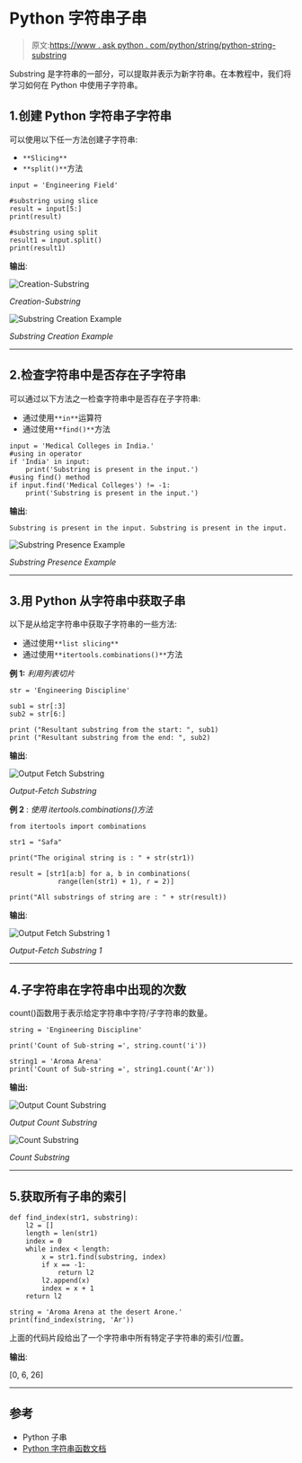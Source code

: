 # Python 字符串子串

> 原文:[https://www . ask python . com/python/string/python-string-substring](https://www.askpython.com/python/string/python-string-substring)

Substring 是字符串的一部分，可以提取并表示为新字符串。在本教程中，我们将学习如何在 Python 中使用子字符串。

## 1.创建 Python 字符串子字符串

可以使用以下任一方法创建子字符串:

*   `**Slicing**`
*   `**split()**`方法

```
input = 'Engineering Field'

#substring using slice
result = input[5:]
print(result)

#substring using split
result1 = input.split()
print(result1)

```

**输出**:

![Creation-Substring](../Images/c5a7ffdb2ab0bb54d046ba78582d5775.png)

*Creation-Substring*

![Substring Creation Example](../Images/625e9287f44aaa5b88d06452d0e05dfc.png)

*Substring Creation Example*

* * *

## 2.检查字符串中是否存在子字符串

可以通过以下方法之一检查字符串中是否存在子字符串:

*   通过使用`**in**`运算符
*   通过使用`**find()**`方法

```
input = 'Medical Colleges in India.'
#using in operator
if 'India' in input:
    print('Substring is present in the input.')
#using find() method
if input.find('Medical Colleges') != -1:
    print('Substring is present in the input.')

```

**输出**:

`Substring is present in the input.
Substring is present in the input.`

![Substring Presence Example](../Images/da45cafd94794c9d410f691e55a2d12f.png)

*Substring Presence Example*

* * *

## 3.用 Python 从字符串中获取子串

以下是从给定字符串中获取子字符串的一些方法:

*   通过使用`**list slicing**`
*   通过使用`**itertools.combinations()**`方法

**例 1:** *利用列表切片*

```
str = 'Engineering Discipline'

sub1 = str[:3] 
sub2 = str[6:] 

print ("Resultant substring from the start: ", sub1) 
print ("Resultant substring from the end: ", sub2) 

```

**输出**:

![Output Fetch Substring](../Images/a68b4243331818b8359b730eacc832d7.png)

*Output-Fetch Substring*

**例 2** : *使用 itertools.combinations()方法*

```
from itertools import combinations 

str1 = "Safa"

print("The original string is : " + str(str1)) 

result = [str1[a:b] for a, b in combinations( 
            range(len(str1) + 1), r = 2)] 

print("All substrings of string are : " + str(result)) 

```

**输出**:

![Output Fetch Substring 1](../Images/ed7cfe31439850d676f9de7b158d8ee9.png)

*Output-Fetch Substring 1*

* * *

## 4.子字符串在字符串中出现的次数

count()函数用于表示给定字符串中字符/子字符串的数量。

```
string = 'Engineering Discipline'

print('Count of Sub-string =', string.count('i'))

string1 = 'Aroma Arena'
print('Count of Sub-string =', string1.count('Ar'))

```

**输出:**

![Output Count Substring](../Images/372e68f8fd03351d0b64106774f9f5f8.png)

*Output Count Substring*

![Count Substring](../Images/dd6de98c5916ddd273811eddf56dd8fb.png)

*Count Substring*

* * *

## 5.获取所有子串的索引

```
def find_index(str1, substring):
    l2 = []
    length = len(str1)
    index = 0
    while index < length:
        x = str1.find(substring, index)
        if x == -1:
            return l2
        l2.append(x)
        index = x + 1
    return l2

string = 'Aroma Arena at the desert Arone.'
print(find_index(string, 'Ar'))

```

上面的代码片段给出了一个字符串中所有特定子字符串的索引/位置。

**输出**:

[0, 6, 26]

* * *

## 参考

*   Python 子串
*   [Python 字符串函数文档](https://docs.python.org/3.8/library/string.html)